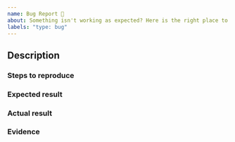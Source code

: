 ```yaml
---
name: Bug Report 🐞
about: Something isn't working as expected? Here is the right place to report.
labels: "type: bug"
---
```


<!--
  Please fill out each section below.
  Before opening a new issue, please search existing issue.
-->

## Description
<!-- Describe the issue that you're seeing.-->

### Steps to reproduce
<!-- Clear steps describing how to reproduce the issue. -->

### Expected result
<!-- What should happen?-->

### Actual result
<!-- What happened.-->

### Evidence
<!-- Screenshot or copy of the log showing the bug, if possible.-->